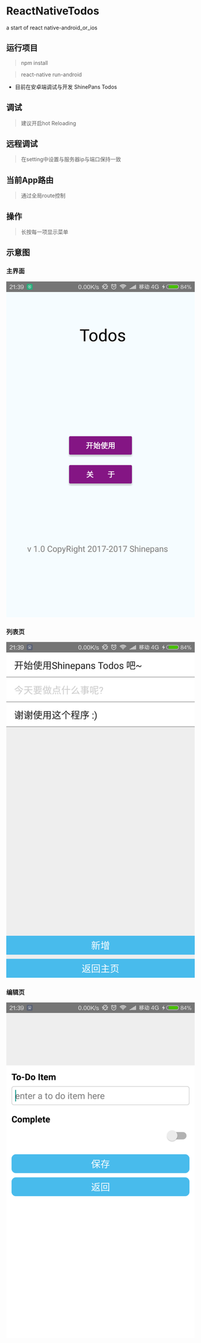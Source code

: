 # ReactNativeTodos
a start of react native-android_or_ios

## 运行项目

> npm install

> react-native run-android

- 目前在安卓端调试与开发
ShinePans Todos

## 调试

> 建议开启hot Reloading

## 远程调试

> 在setting中设置与服务器ip与端口保持一致

## 当前App路由

> 通过全局route控制

## 操作

> 长按每一项显示菜单

## 示意图

### 主界面

![主界面](./docs/homepage.png)

### 列表页

![列表页面](./docs/list.png)

### 编辑页

![编辑页](./docs/edit.png)
